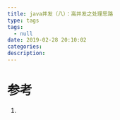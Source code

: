 ```yaml
---
title: java并发（八）：高并发之处理思路
type: tags
tags:
  - null
date: 2019-02-28 20:10:02
categories:
description:
---
```


# 参考 #
1. 
